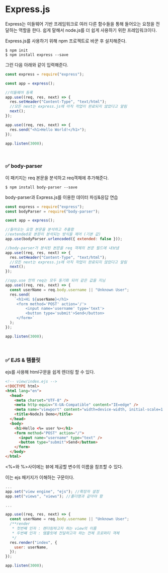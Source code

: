 # Express.js

Express는 미들웨어 기반 프레임워크로  여러 다른 함수들을 통해 들어오는 요청을 전달하는 역할을 한다. 쉽게 말해서 node.js를 더 쉽게 사용하기 위한 프레임워크이다.

Express.js를 사용하기 위해 npm 프로젝트로 바꾼 후 설치해준다.

```
$ npm init
$ npm install express --save
```

그런 다음 아래와 같이 입력해준다.

```jsx
const express = require("express");

const app = express();

//미들웨어 등록
app.use((req, res, next) => {
  res.setHeader("Content-Type", "text/html");
  //모든 next는 express.js에 아직 작업이 완료되지 않았다고 알림
  next();
});

app.use((req, res, next) => {
  res.send("<h1>Hello World!</h1>");
});

app.listen(3000);
```

<br>

### ✅ body-parser

이 패키지는 req 본문을 분석하고 req객체에 추가해준다.

```
$ npm install body-parser --save
```

body-parser과 Express.js를 이용한 데이터 파싱&응답 연습

```jsx
const express = require("express");
const bodyParser = require("body-parser");

const app = express();

//들어오는 요청 본문을 분석하고 추출함
//extended로 본문이 분석되는 방식을 제어 (기본 값)
app.use(bodyParser.urlencoded({ extended: false }));

//body-parser가 분석된 본문을 req 객체의 본문 필드에 내보냄
app.use((req, res, next) => {
  res.setHeader("Content-Type", "text/html");
  //모든 next는 express.js에 아직 작업이 완료되지 않았다고 알림
  next();
});

//app.use 안의 req는 모두 동기화 되어 같은 값을 지님
app.use((req, res, next) => {
  const userName = req.body.username || "Unknown User";
  res.send(
    `<h1>Hi ${userName}</h1>
     <form method='POST' action='/'>
         <input name='username' type='text'>
         <button type='submit'>Send</button>
     </form>`
  );
});

app.listen(3000);
```

<br>

### ✅ EJS & 템플릿

ejs를 사용해 html구문을 쉽게 렌더링 할 수 있다.

```html
<!-- view/index.ejs -->
<!DOCTYPE html>
<html lang="en">
  <head>
    <meta charset="UTF-8" />
    <meta http-equiv="X-UA-Compatible" content="IE=edge" />
    <meta name="viewport" content="width=device-width, initial-scale=1.0" />
    <title>NodeJs Demo</title>
  </head>
  <body>
    <h1>Hello <%= user %></h1>
    <form method="POST" action="/">
      <input name="username" type="text" />
      <button type="submit">Send</button>
    </form>
  </body>
</html>
```

<%=와  %>사이에는 뷰에 제공할 변수의 이름을 참조할 수 있다.

이는 ejs 패키지가 이해하는 구문이다.

```jsx
...
app.set("view engine", "ejs"); //확장자 설정
app.set("views", "views"); //폴더명과 같아야 함

...

app.use((req, res, next) => {
  const userName = req.body.username || "Unknown User";
  /**render
   * 첫번째 인자 : 렌더링하고자 하는 view의 이름
   * 두번째 인자 : 템플릿에 전달하고자 하는 전체 프로퍼티 객체
   */
  res.render("index", {
    user: userName,
  });
});

app.listen(3000);
```
